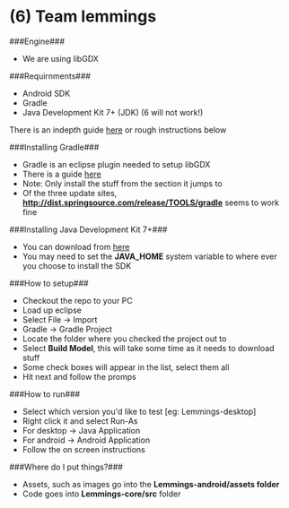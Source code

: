 (6) Team lemmings
=================

###Engine###
 - We are using libGDX

###Requirnments###
 - Android SDK
 - Gradle
 - Java Development Kit 7+ (JDK) (6 will not work!)

There is an indepth guide [here](https://github.com/libgdx/libgdx/wiki/Setting-up-your-Development-Environment-%28Eclipse%2C-Intellij-IDEA%2C-NetBeans%29#setting-up-eclipse) or rough instructions below

###Installing Gradle###
 - Gradle is an eclipse plugin needed to setup libGDX
 - There is a guide [here](https://github.com/spring-projects/eclipse-integration-gradle/#installing-gradle-tooling-from-update-site)
 - Note: Only install the stuff from the section it jumps to
 - Of the three update sites, **http://dist.springsource.com/release/TOOLS/gradle** seems to work fine

###Installing Java Development Kit 7+###
 - You can download from [here](http://www.oracle.com/technetwork/java/javase/downloads/index.html)
 - You may need to set the **JAVA_HOME** system variable to where ever you choose to install the SDK

###How to setup###
 - Checkout the repo to your PC
 - Load up eclipse
 - Select File -> Import
 - Gradle -> Gradle Project
 - Locate the folder where you checked the project out to
 - Select **Build Model**, this will take some time as it needs to download stuff
 - Some check boxes will appear in the list, select them all
 - Hit next and follow the promps

###How to run###
 - Select which version you'd like to test [eg: Lemmings-desktop]
 - Right click it and select Run-As
  - For desktop -> Java Application
  - For android -> Android Application
 - Follow the on screen instructions

###Where do I put things?###
 - Assets, such as images go into the **Lemmings-android/assets folder**
 - Code goes into **Lemmings-core/src** folder
